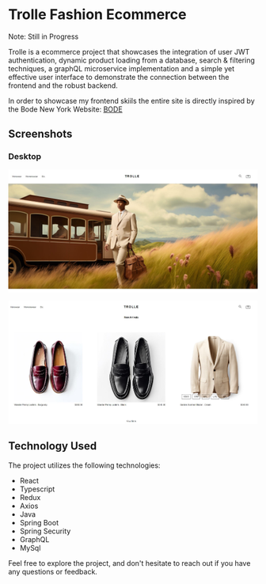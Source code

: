 # Trolle Fashion Ecommerce
Note: Still in Progress

Trolle is a ecommerce project that showcases the integration of user JWT authentication, dynamic product loading from a database, search & filtering techniques, a graphQL microservice implementation and a simple yet effective user interface to demonstrate the connection between the frontend and the robust backend.

In order to showcase my frontend skiils the entire site is directly inspired by the Bode New York Website: <a href="https://bode.com/"> BODE </a>

## Screenshots

### Desktop
![Main page](public/home-screenshot.JPG)


![Main page](public/catalog-screenshot.JPG)

## Technology Used

The project utilizes the following technologies:

- React
- Typescript
- Redux
- Axios
- Java
- Spring Boot
- Spring Security
- GraphQL
- MySql

Feel free to explore the project, and don't hesitate to reach out if you have any questions or feedback.
